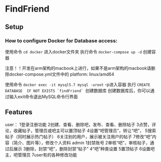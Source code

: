 # FindFriend


## Setup 

### How to configure Docker for Database access:
使用命令 `cd docker`		进入docker文件夹
执行命令 `docker-compose up -d`	创建容器

注意！！开发在arm架构的macbook上进行，如果不是arm架构的macbook请删除docker-compose.yml文件中的 platform: linux/amd64

使用命令 `docker exec -it mysql5.7 mysql -uroot` -p进入容器
执行 ```CREATE DATABASE  IF NOT EXISTS `findFriend` ```创建数据库
创建数据库后，你可以通过输入exit命令退出MySQL命令行界面

## Features 
user：
1登录注册功能
2创建、查看、删除吧，发布、查看、删除帖子
3点赞，评论，收藏帖子，管理员或吧主可以置顶帖子
4设置“吧管理员”，转让“吧”，
5搜索帖子（同时展示热门帖子）
6关注别的用户，展示被关注用户的帖子
7修改“吧”内容（简介、图片等），修改个人资料
admin
1封禁账号
2审核“吧”，审核帖子，通过后展示
3删除，封禁“吧”，删除封禁“帖子”
4“吧”种类设置
5置顶帖子
6设置吧主，吧管理员
7user有的各种修改功能
